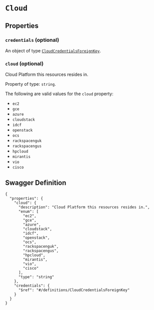 # `Cloud` #







## Properties ##

### `credentials` (optional) ###




An object of type [`CloudCredentialsForeignKey`](./../definitions/CloudCredentialsForeignKey.mkd).



### `cloud` (optional) ###

Cloud Platform this resources resides in.


Property of type: `string`.

 
The following are valid values for the `cloud` property:
  + `ec2`
  + `gce`
  + `azure`
  + `cloudstack`
  + `idcf`
  + `openstack`
  + `ocs`
  + `rackspacenguk`
  + `rackspacengus`
  + `hpcloud`
  + `mirantis`
  + `vio`
  + `cisco`






## Swagger Definition ##

    {
      "properties": {
        "cloud": {
          "description": "Cloud Platform this resources resides in.", 
          "enum": [
            "ec2", 
            "gce", 
            "azure", 
            "cloudstack", 
            "idcf", 
            "openstack", 
            "ocs", 
            "rackspacenguk", 
            "rackspacengus", 
            "hpcloud", 
            "mirantis", 
            "vio", 
            "cisco"
          ], 
          "type": "string"
        }, 
        "credentials": {
          "$ref": "#/definitions/CloudCredentialsForeignKey"
        }
      }
    }
